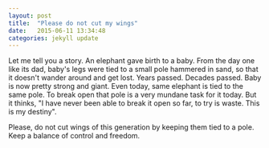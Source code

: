 ```yaml
---
layout: post
title:  "Please do not cut my wings"
date:   2015-06-11 13:34:48
categories: jekyll update
---
```

Let me tell you a story. An elephant gave birth to a baby. From the day one like its dad, baby's legs were tied to a small pole hammered in sand, so that it doesn't wander around and get lost. Years passed. Decades passed. Baby is now pretty strong and giant. Even today, same elephant is tied to the same pole. To break open that pole is a very mundane task for it today. But it thinks, "I have never been able to break it open so far, to try is waste. This is my destiny".

Please, do not cut wings of this generation by keeping them tied to a pole. Keep a balance of control and freedom.

[jekyll]:      http://jekyllrb.com
[jekyll-gh]:   https://github.com/jekyll/jekyll
[jekyll-help]: https://github.com/jekyll/jekyll-help
